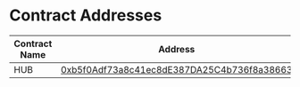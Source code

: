 # Contract Addresses

| Contract Name | Address                                    | Verification Status |
|---------------|--------------------------------------------|---------------------|
| HUB        | [0xb5f0Adf73a8c41ec8dE387DA25C4b736f8a38663](https://sepolia.scrollscan.com/address/0xb5f0Adf73a8c41ec8dE387DA25C4b736f8a38663) | Verified           |
